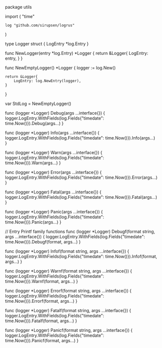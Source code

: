 package utils

import (
	"time"

	log "github.com/sirupsen/logrus"
)

type Logger struct {
	LogEntry *log.Entry
}

func NewLogger(entry *log.Entry) *Logger {
	return &Logger{
		LogEntry: entry,
	}
}

func NewEmptyLogger() *Logger {
	logger := log.New()

	return &Logger{
		LogEntry: log.NewEntry(logger),
	}
}

var StdLog = NewEmptyLogger()

func (logger *Logger) Debug(args ...interface{}) {
	logger.LogEntry.WithFields(log.Fields{"timedate": time.Now()}).Debug(args...)
}

func (logger *Logger) Info(args ...interface{}) {
	logger.LogEntry.WithFields(log.Fields{"timedate": time.Now()}).Info(args...)
}

func (logger *Logger) Warn(args ...interface{}) {
	logger.LogEntry.WithFields(log.Fields{"timedate": time.Now()}).Warn(args...)
}

func (logger *Logger) Error(args ...interface{}) {
	logger.LogEntry.WithFields(log.Fields{"timedate": time.Now()}).Error(args...)
}

func (logger *Logger) Fatal(args ...interface{}) {
	logger.LogEntry.WithFields(log.Fields{"timedate": time.Now()}).Fatal(args...)
}

func (logger *Logger) Panic(args ...interface{}) {
	logger.LogEntry.WithFields(log.Fields{"timedate": time.Now()}).Panic(args...)
}

// Entry Printf family functions
func (logger *Logger) Debugf(format string, args ...interface{}) {
	logger.LogEntry.WithFields(log.Fields{"timedate": time.Now()}).Debugf(format, args...)
}

func (logger *Logger) Infof(format string, args ...interface{}) {
	logger.LogEntry.WithFields(log.Fields{"timedate": time.Now()}).Infof(format, args...)
}

func (logger *Logger) Warnf(format string, args ...interface{}) {
	logger.LogEntry.WithFields(log.Fields{"timedate": time.Now()}).Warnf(format, args...)
}

func (logger *Logger) Errorf(format string, args ...interface{}) {
	logger.LogEntry.WithFields(log.Fields{"timedate": time.Now()}).Errorf(format, args...)
}

func (logger *Logger) Fatalf(format string, args ...interface{}) {
	logger.LogEntry.WithFields(log.Fields{"timedate": time.Now()}).Fatalf(format, args...)
}

func (logger *Logger) Panicf(format string, args ...interface{}) {
	logger.LogEntry.WithFields(log.Fields{"timedate": time.Now()}).Panicf(format, args...)
}
